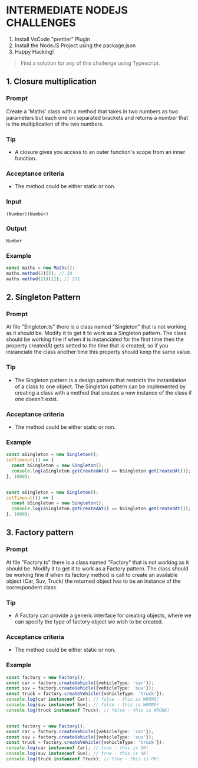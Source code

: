 # INTERMEDIATE NODEJS CHALLENGES

1. Install VsCode "prettier" Plugin 
2. Install the NodeJS Project using the package.json 
3. Happy Hacking!

> Find a solution for any of this challenge using Typescript.


## 1. Closure multiplication

### Prompt

Create a 'Maths' class with a method that takes in two numbers as two parameters but each one on separated brackets and returns a number that is the multiplication of the two numbers.

### Tip
- A closure gives you access to an outer function's scope from an inner function.

### Acceptance criteria
- The method could be either static or non.

### Input

```
(Number)(Number)
```

### Output
```
Number
```

### Example
```typescript
const maths = new Maths();
maths.method(2)(5); // 10
maths.method(21)(11); // 231
```


## 2. Singleton Pattern

### Prompt
At file "Singleton.ts" there is a class named "Singleton" that is not working as it should be. Modify it to get it to work as a Singleton pattern. The class should be working fine if when it is instanciated for the first time then the property createdAt gets setted to the time that is created, so if you instanciate the class another time this property should keep the same value.

### Tip
- The Singleton pattern is a design pattern that restricts the instantiation of a class to one object. The Singleton pattern can be implemented by creating a class with a method that creates a new instance of the class if one doesn't exist.

### Acceptance criteria
- The method could be either static or non.

### Example
```typescript
const aSingleton = new Singleton();
setTimeout(() => {
  const bSingleton = new Singleton();
  console.log(aSingleton.getCreatedAt() == bSingleton.getCreatedAt()); // false - this is WRONG!
}, 1000);


const aSingleton = new Singleton();
setTimeout(() => {
  const bSingleton = new Singleton();
  console.log(aSingleton.getCreatedAt() == bSingleton.getCreatedAt()); // true - this is OK!
}, 1000);
```


## 3. Factory pattern

### Prompt
At file "Factory.ts" there is a class named "Factory" that is not working as it should be. Modify it to get it to work as a Factory pattern. The class should be working fine if when its factory method is call to create an available object (Car, Suv, Truck) the returned object has to be an instance of the correspondent class.

### Tip
- A Factory can provide a generic interface for creating objects, where we can specify the type of factory object we wish to be created.

### Acceptance criteria
- The method could be either static or non.

### Example
```typescript
const factory = new Factory();
const car = factory.createVehicle({vehicleType: 'car'});
const suv = factory.createVehicle({vehicleType: 'suv'});
const truck = factory.createVehicle({vehicleType: 'truck'});
console.log(car instanceof Car); // false - this is WRONG!
console.log(suv instanceof Suv); // false - this is WRONG!
console.log(truck instanceof Truck); // false - this is WRONG!


const factory = new Factory();
const car = factory.createVehicle({vehicleType: 'car'});
const suv = factory.createVehicle({vehicleType: 'suv'});
const truck = factory.createVehicle({vehicleType: 'truck'});
console.log(car instanceof Car); // true - this is OK!
console.log(suv instanceof Suv); // true - this is OK!
console.log(truck instanceof Truck); // true - this is OK!
```